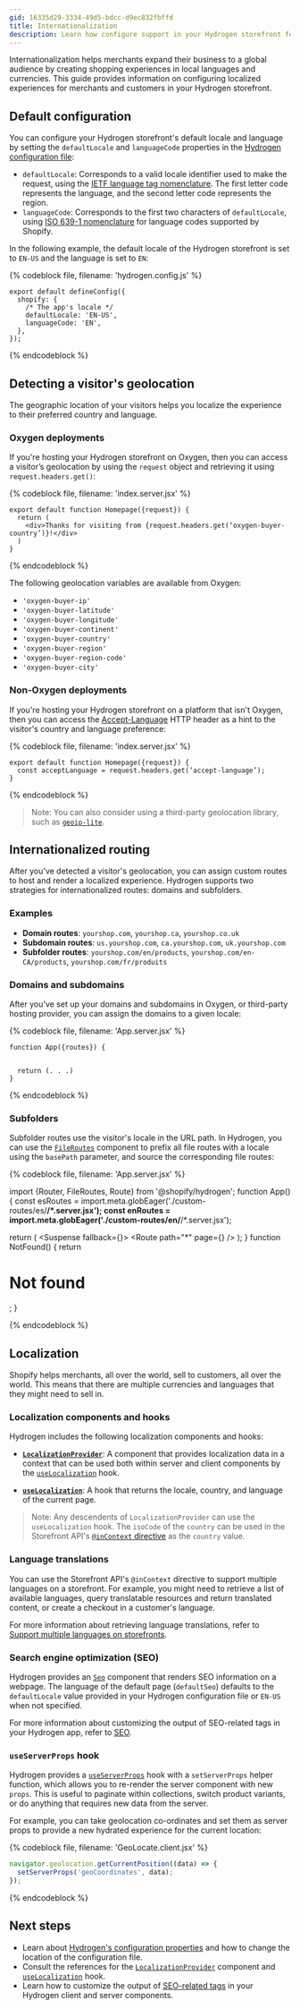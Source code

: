 ```yaml
---
gid: 16335d29-3334-49d5-bdcc-d9ec832fbffd
title: Internationalization
description: Learn how configure support in your Hydrogen storefront for international merchants and customers.
---
```


Internationalization helps merchants expand their business to a global audience by creating shopping experiences in local languages and currencies. This guide provides information on configuring localized experiences for merchants and customers in your Hydrogen storefront.

## Default configuration

You can configure your Hydrogen storefront's default locale and language by setting the `defaultLocale` and `languageCode` properties in the [Hydrogen configuration file](https://shopify.dev/custom-storefronts/hydrogen/framework/hydrogen-config):

- `defaultLocale`: Corresponds to a valid locale identifier used to make the request, using the [IETF language tag nomenclature](https://en.wikipedia.org/wiki/IETF_language_tag). The first letter code represents the language, and the second letter code represents the region. 
- `languageCode`: Corresponds to the first two characters of `defaultLocale`, using [ISO 639-1 nomenclature](https://shopify.dev/api/storefront/2022-04/enums/languagecode) for language codes supported by Shopify.

In the following example, the default locale of the Hydrogen storefront is set to `EN-US` and the language is set to `EN`:

{% codeblock file, filename: 'hydrogen.config.js' %}
```tsx
export default defineConfig({
  shopify: {
    /* The app's locale */
    defaultLocale: 'EN-US',
    languageCode: 'EN',
  },
});
```
{% endcodeblock %}


## Detecting a visitor's geolocation

The geographic location of your visitors helps you localize the experience to their preferred country and language. 

### Oxygen deployments

If you're hosting your Hydrogen storefront on Oxygen, then you can access a visitor’s geolocation by using the `request` object and retrieving it using `request.headers.get()`:

{% codeblock file, filename: 'index.server.jsx' %}

```tsx
export default function Homepage({request}) {
  return (
    <div>Thanks for visiting from {request.headers.get(‘oxygen-buyer-country’)}!</div>
  )
}
```

{% endcodeblock %}

The following geolocation variables are available from Oxygen:

- `'oxygen-buyer-ip'`
- `'oxygen-buyer-latitude'`
- `'oxygen-buyer-longitude'`
- `'oxygen-buyer-continent'`
- `'oxygen-buyer-country'`
- `'oxygen-buyer-region'`
- `'oxygen-buyer-region-code'`
- `'oxygen-buyer-city'`


### Non-Oxygen deployments

If you're hosting your Hydrogen storefront on a platform that isn't Oxygen, then you can access the [Accept-Language](https://developer.mozilla.org/en-US/docs/Web/HTTP/Headers/Accept-Language) HTTP header as a hint to the visitor's country and language preference: 

{% codeblock file, filename: 'index.server.jsx' %}

```tsx
export default function Homepage({request}) {
  const acceptLanguage = request.headers.get(‘accept-language’);
}
```

{% endcodeblock %}

> Note: 
> You can also consider using a third-party geolocation library, such as [`geoip-lite`](https://www.npmjs.com/package/geoip-lite).

## Internationalized routing

After you've detected a visitor's geolocation, you can assign custom routes to host and render a localized experience. Hydrogen supports two strategies for internationalized routes: domains and subfolders.


### Examples

- **Domain routes**: `yourshop.com`, `yourshop.ca`, `yourshop.co.uk`
- **Subdomain routes**: `us.yourshop.com`, `ca.yourshop.com`, `uk.yourshop.com`
- **Subfolder routes**: `yourshop.com/en/products`, `yourshop.com/en-CA/products`, `yourshop.com/fr/produits`

### Domains and subdomains

After you've set up your domains and subdomains in Oxygen, or third-party hosting provider, you can assign the domains to a given locale:

{% codeblock file, filename: 'App.server.jsx' %}

```tsx
function App({routes}) {
  
  
  return (. . .)
}
```

{% endcodeblock %}


### Subfolders

Subfolder routes use the visitor's locale in the URL path. In Hydrogen, you can use the [`FileRoutes`](https://shopify.dev/api/hydrogen/components/framework/fileroutes) component to prefix all file routes with a locale using the `basePath` parameter, and source the corresponding file routes:

{% codeblock file, filename: 'App.server.jsx' %}

import {Router, FileRoutes, Route} from '@shopify/hydrogen';
function App() {
  const esRoutes = import.meta.globEager('./custom-routes/es/**/*.server.jsx');
  const enRoutes = import.meta.globEager('./custom-routes/en/**/*.server.jsx');

  return (
    <Suspense fallback={<LoadingFallback />}>
      <ShopifyProvider>
        <CartProvider>
          <Router>
            <FileRoutes />
            <FileRoutes basePath="/es/" routes={esRoutes} />
            <FileRoutes basePath="/en/" routes={enRoutes} />
            <Route path="*" page={<NotFound />} />
          </Router>
        </CartProvider>
      </ShopifyProvider>
    </Suspense>
  );
}
function NotFound() {
  return <h1>Not found</h1>;
}

{% endcodeblock %}


## Localization

Shopify helps merchants, all over the world, sell to customers, all over the world. This means that there are multiple currencies and languages that they might need to sell in.

### Localization components and hooks

Hydrogen includes the following localization components and hooks:

- **[`LocalizationProvider`](https://shopify.dev/api/hydrogen/components/localization/localizationprovider)**: A component that provides localization data in a context that can be used both within server and client components by the [`useLocalization`](https://shopify.dev/api/hydrogen/hooks/localization/uselocalization) hook.

- **[`useLocalization`](https://shopify.dev/api/hydrogen/hooks/localization/uselocalization)**: A hook that returns the locale, country, and language of the current page.

> Note:
> Any descendents of `LocalizationProvider` can use the `useLocalization` hook. The `isoCode` of the `country` can be used in the Storefront API's [`@inContext` directive](https://shopify.dev/api/examples/international-pricing) as the `country` value.

### Language translations

You can use the Storefront API's `@inContext` directive to support multiple languages on a storefront. For example, you might need to retrieve a list of available languages, query translatable resources and return translated content, or create a checkout in a customer's language.

For more information about retrieving language translations, refer to [Support multiple languages on storefronts](https://shopify.dev/api/examples/multiple-languages).

### Search engine optimization (SEO)

Hydrogen provides an [`Seo`](https://shopify.dev/api/hydrogen/components/primitive/seo) component that renders SEO information on a webpage. The language of the default page (`defaultSeo`) defaults to the `defaultLocale` value provided in your Hydrogen configuration file or `EN-US` when not specified.

For more information about customizing the output of SEO-related tags in your Hydrogen app, refer to [SEO](https://shopify.dev/custom-storefronts/hydrogen/framework/seo).

### `useServerProps` hook

Hydrogen provides a [`useServerProps`](https://shopify.dev/api/hydrogen/hooks/global/useserverprops) hook with a `setServerProps` helper function, which allows you to re-render the server component with new `props`. This is useful to paginate within collections, switch product variants, or do anything that requires new data from the server.

For example, you can take geolocation co-ordinates and set them as server props to provide a new hydrated experience for the current location:

{% codeblock file, filename: 'GeoLocate.client.jsx' %}

```js
navigator.geolocation.getCurrentPosition((data) => {
  setServerProps('geoCoordinates', data);
});
```

{% endcodeblock %}

## Next steps

- Learn about [Hydrogen's configuration properties](https://shopify.dev/custom-storefronts/hydrogen/framework/hydrogen-config) and how to change the location of the configuration file.
- Consult the references for the [`LocalizationProvider`](https://shopify.dev/api/hydrogen/components/localization/localizationprovider) component and [`useLocalization`](https://shopify.dev/api/hydrogen/hooks/localization/uselocalization) hook.
- Learn how to customize the output of [SEO-related tags](https://shopify.dev/custom-storefronts/hydrogen/framework/seo) in your Hydrogen client and server components.
